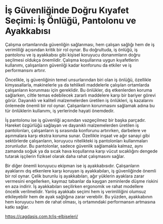# İş Güvenliğinde Doğru Kıyafet Seçimi: İş Önlüğü, Pantolonu ve Ayakkabısı
Çalışma ortamlarında güvenliğin sağlanması, hem çalışan sağlığı hem de iş verimliliği açısından kritik bir rol oynar. Bu doğrultuda, iş önlüğü, iş pantolonu ve iş ayakkabısı gibi kişisel koruyucu donanımların doğru seçilmesi oldukça önemlidir. Çalışma koşullarına uygun kıyafetlerin kullanımı, çalışanların güvenliği kadar konforunu da etkiler ve iş performansını artırır.

Öncelikle, iş güvenliğinin temel unsurlarından biri olan iş önlüğü, özellikle kimyasallarla, makinelerle ya da tehlikeli maddelerle çalışılan ortamlarda çalışanların korunması için gereklidir. Bu önlükler, dış etkenlerden koruma sağlarken, ciltle temas edebilecek zararlı maddelere karşı bir bariyer görevi görür. Dayanıklı ve kaliteli malzemelerden üretilen iş önlükleri, iş kazalarını önlemede önemli bir rol oynar. Çalışanların korunmasını sağlamak adına bu tür önlüklerin kullanımı, iş yerlerinde hayati önemdedir.

İş pantolonu ise iş güvenliği açısından vazgeçilmez bir başka parçadır. Hareket özgürlüğü sağlayan ve dayanıklı malzemelerden üretilen iş pantolonları, çalışanların iş sırasında konforunu artırırken, darbelere ve aşınmalara karşı ekstra koruma sunar. Özellikle inşaat ve ağır sanayi gibi sektörlerde çalışanların, koruyucu nitelikteki iş pantolonları kullanmaları zorunludur. Bu pantolonlar, sadece güvenlik sağlamakla kalmaz, aynı zamanda soğuk ya da sıcak hava koşullarına karşı vücut sıcaklığını dengede tutarak işçilerin fiziksel olarak daha rahat çalışmasını sağlar.

Bir diğer önemli koruyucu ekipman ise iş ayakkabısıdır. Çalışanların ayaklarını dış etkenlere karşı koruyan iş ayakkabıları, iş güvenliğinde önemli bir rol oynar. Çelik burunlu iş ayakkabıları, ağır yüklerin ayaklara zarar vermesini engellerken, kaymaz tabanlar da kaygan zeminlerde düşme riskini en aza indirir. İş ayakkabıları seçilirken ergonomik ve rahat modellere öncelik verilmelidir. Yanlış ayakkabı seçimi hem iş verimliliğini olumsuz etkileyebilir hem de ayak sağlığına zarar verebilir. Bu yüzden, ayakkabının hem koruyucu hem de rahat olması, iş ortamındaki performansın artmasına katkı sağlar.


https://cagdasis.com.tr/is-elbiseleri/
